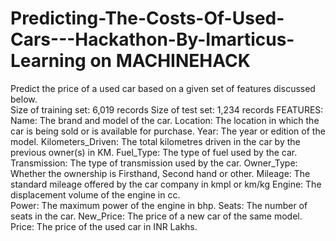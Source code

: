 # Predicting-The-Costs-Of-Used-Cars---Hackathon-By-Imarticus-Learning on MACHINEHACK
 Predict the price of a used car based on a given set of features discussed below.  
 Size of training set: 6,019 records 
 Size of test set: 1,234 records 
 FEATURES:  Name: The brand and model of the car. 
 Location: The location in which the car is being sold or is available for purchase.
 Year: The year or edition of the model. 
 Kilometers_Driven: The total kilometres driven in the car by the previous owner(s) in KM. 
 Fuel_Type: The type of fuel used by the car. 
 Transmission: The type of transmission used by the car. 
 Owner_Type: Whether the ownership is Firsthand, Second hand or other. 
 Mileage: The standard mileage offered by the car company in kmpl or km/kg 
 Engine: The displacement volume of the engine in cc.  
 Power: The maximum power of the engine in bhp. 
 Seats: The number of seats in the car.
 New_Price: The price of a new car of the same model.
 Price: The price of the used car in INR Lakhs.
 
 
 
 
